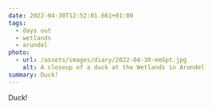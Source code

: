 ```yaml
---
date: 2022-04-30T12:52:01.661+01:00
tags:
  - days out
  - wetlands
  - arundel
photo:
  - url: /assets/images/diary/2022-04-30-em5pt.jpg
    alt: A closeup of a duck at the Wetlands in Arundel
summary: Duck!
---
```

Duck!
